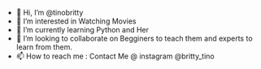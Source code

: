 - 👋 Hi, I’m @tinobritty
- 👀 I’m interested in Watching Movies
- 🌱 I’m currently learning Python and Her
- 💞️ I’m looking to collaborate on Begginers to teach them and experts to learn from them.
- 📫 How to reach me : Contact Me @ instagram @britty_tino

<!---..
tinobritty/tinobritty is a ✨ special ✨ repository because its `README.md` (this file) appears on your GitHub profile.
You can click the Preview link to take a look at your changes.
--->

